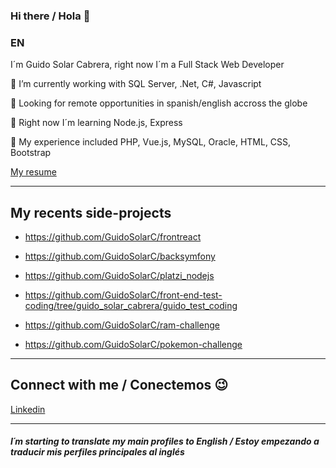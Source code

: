 ### Hi there / Hola 👋
### EN
<p>I´m Guido Solar Cabrera, right now I´m a Full Stack Web Developer</p>

<p>🔭 I’m currently working with SQL Server, .Net, C#, Javascript</p>
<p>👯 Looking for remote opportunities in spanish/english accross the globe</p>
<p>📗 Right now I´m learning Node.js, Express</p>
<p>📘 My experience included PHP, Vue.js, MySQL, Oracle, HTML, CSS, Bootstrap</p>
<p><a href="https://github.com/GuidoSolarC/GuidoSolarC/files/8901393/Guido.s.Resume.pdf" target="_blank">My resume</a></p>


---
<h2>My recents side-projects </h2>

+ https://github.com/GuidoSolarC/frontreact

+ https://github.com/GuidoSolarC/backsymfony

+ https://github.com/GuidoSolarC/platzi_nodejs

+ https://github.com/GuidoSolarC/front-end-test-coding/tree/guido_solar_cabrera/guido_test_coding

+ https://github.com/GuidoSolarC/ram-challenge

+ https://github.com/GuidoSolarC/pokemon-challenge

---
<h2>Connect with me / Conectemos 😉</h2>
<p><a href="https://www.linkedin.com/in/guidosolar/" target="_blank">Linkedin</a></p>

---
<h4><i>I´m starting to translate my main profiles to English / Estoy empezando a traducir mis perfiles principales al inglés</i></h4>
